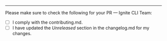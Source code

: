 

---

Please make sure to check the following for your PR — Ignite CLI Team:

- [ ] I comply with the contributing.md.
- [ ] I have updated the _Unreleased_ section in the changelog.md for my changes.
